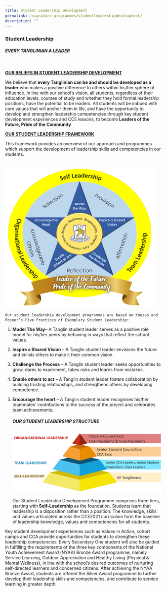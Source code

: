 ```yaml
---
title: Student Leadership Development
permalink: /signature-programmes/studentleadershipdevelopment/
description: ""
---
```

### Student Leadership


##### EVERY TANGLINIAN A LEADER
<br>

<u> <b> OUR BELIEFS IN STUDENT LEADERSHIP DEVELOPMENT </b> </u>

We believe that <b>every Tanglinian can be and should be developed as a leader</b> who makes a positive difference to others within his/her sphere of influence. In line with our school’s vision, all students, regardless of their education levels, courses of study and whether they hold formal leadership positions, have the potential to be leaders. All students will be imbued with core values that will anchor them in life, and have the opportunity to develop and strengthen leadership competencies through key student development experiences and CCE lessons, to become <b>Leaders of the Future, Pride of the Community</b>
	
<u> <b>OUR STUDENT LEADERSHIP FRAMEWORK</b> </u>

This framework provides an overview of our approach and programmes which support the development of leadership skills and competencies in our students.
	<br>
	<br>
	
![](/images/Tanglin%20emblem.png)
	
	Our student leadership development programmes are based on Kouzes and Posner’s Five Practices of Exemplary Student Leadership:

1.  <b>Model The Way</b>– A Tanglin student leader serves as a positive role model for his/her peers by behaving in ways that reflect the school values.
2.  <b>Inspire a Shared Vision</b> – A Tanglin student leader envisions the future and enlists others to make it their common vision.
3.  <b>Challenge the Process</b> – A Tanglin student leader seeks opportunities to grow, dares to experiment, takes risks and learns from mistakes.
4.  <b>Enable others to act</b> – A Tanglin student leader fosters collaboration by building trusting relationships, and strengthens others by developing competence.
5.  <b>Encourage the heart</b> – A Tanglin student leader recognises his/her teammates’ contributions to the success of the project and celebrates team achievements.
	<br>
	
	##### OUR STUDENT LEADERSHIP STRUCTURE
	
	
	![](/images/Picture-2.png)
	
	Our Student Leadership Development Programme comprises three tiers, starting with <b>Self-Leadership</b> as the foundation. Students learn that leadership is a disposition rather than a position. The knowledge, skills and values articulated across the CCE2021 curriculum form the baseline of leadership knowledge, values and competencies for all students.

Key student development experiences such as Values in Action, cohort camps and CCA provide opportunities for students to strengthen these leadership competencies. Every Secondary One student will also be guided in fulfilling the requirements of the three key components of the National Youth Achievement Award (NYAA) Bronze Award programme, namely Service Learning, Outdoor Appreciation and Healthy Living (Physical & Mental Wellness), in line with the school’s desired outcomes of nurturing self-directed learners and concerned citizens. After achieving the NYAA Bronze Award, students are offered the Silver Award programme to further develop their leadership skills and competencies, and contribute to service learning in greater depth.